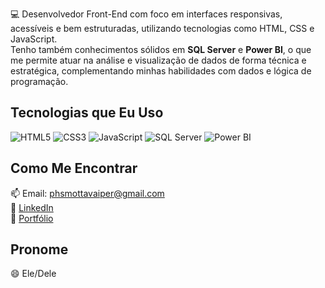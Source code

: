 💻 Desenvolvedor Front-End com foco em interfaces responsivas, acessíveis e bem estruturadas, utilizando tecnologias como HTML, CSS e JavaScript.  
Tenho também conhecimentos sólidos em **SQL Server** e **Power BI**, o que me permite atuar na análise e visualização de dados de forma técnica e estratégica, complementando minhas habilidades com dados e lógica de programação.

## Tecnologias que Eu Uso  
<p>  
  <img src="https://img.icons8.com/color/48/000000/html-5.png" alt="HTML5" />  
  <img src="https://img.icons8.com/color/48/000000/css3.png" alt="CSS3" />  
  <img src="https://img.icons8.com/color/48/000000/javascript.png" alt="JavaScript" />  
  <img src="https://img.icons8.com/color/48/000000/microsoft-sql-server.png" alt="SQL Server" />  
  <img src="https://img.icons8.com/color/48/000000/power-bi.png" alt="Power BI" />  
</p>

## Como Me Encontrar  
📫 Email: phsmottavaiper@gmail.com  
💼 [LinkedIn](https://www.linkedin.com/in/seu-usuario)  
🚀 [Portfólio](https://seu-portfolio.com)

## Pronome  
😄 Ele/Dele
